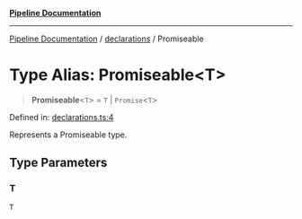 [**Pipeline Documentation**](../../README.md)

***

[Pipeline Documentation](../../README.md) / [declarations](../README.md) / Promiseable

# Type Alias: Promiseable\<T\>

> **Promiseable**\<`T`\> = `T` \| `Promise`\<`T`\>

Defined in: [declarations.ts:4](https://github.com/stonemjs/pipeline/blob/c1939f54bb171590323c05e0cd983f2249e30e00/src/declarations.ts#L4)

Represents a Promiseable type.

## Type Parameters

### T

`T`
